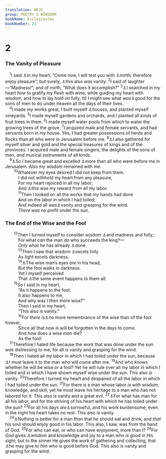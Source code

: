 ```yaml
---
translation: NKJV
group: POETRY & WINSDOM
bookName: Ecclesiastes 
bookNumber: 21
---
```


<div class="title"><h1>2</h1><h3>The Vanity of Pleasure</h3></div>
<span class="verse tr_2_1"> <sup>1</sup>I said <a data-toggle="tooltip" data-placement="bottom" title="Luke 12:19">⚓</a>in my heart, “Come now, I will test you with <a data-toggle="tooltip" data-placement="bottom" title="Prov. 14:13; (Eccl. 7:4; 8:15)">⚓</a>mirth; therefore enjoy pleasure”; but surely, <a data-toggle="tooltip" data-placement="bottom" title="Eccl. 1:2">⚓</a>this also <i>was</i> vanity. </span>
<span class="verse tr_2_2"><sup>2</sup>I said of laughter—“Madness!”; and of mirth, “What does it accomplish?” </span>
<span class="verse tr_2_3"><sup>3</sup><a data-toggle="tooltip" data-placement="bottom" title="Eccl. 1:17">⚓</a>I searched in my heart <i>how</i> to gratify my flesh with wine, while guiding my heart with wisdom, and how to lay hold on folly, till I might see what <i>was</i><a data-toggle="tooltip" data-placement="bottom" title="(Eccl. 3:12, 13; 5:18; 6:12)">⚓</a>good for the sons of men to do under heaven all the days of their lives.<br/></span>
<span class="verse tr_2_4"> <sup>4</sup>I made my works great, I built myself <a data-toggle="tooltip" data-placement="bottom" title="1 Kin. 7:1–12">⚓</a>houses, and planted myself vineyards. </span>
<span class="verse tr_2_5"><sup>5</sup>I made myself gardens and orchards, and I planted all <i>kinds</i> of fruit trees in them. </span>
<span class="verse tr_2_6"><sup>6</sup>I made myself water pools from which to water the growing trees of the grove. </span>
<span class="verse tr_2_7"><sup>7</sup>I acquired male and female servants, and had servants born in my house. Yes, I had greater possessions of herds and flocks than all who were in Jerusalem before me. </span>
<span class="verse tr_2_8"><sup>8</sup><a data-toggle="tooltip" data-placement="bottom" title="1 Kin. 9:28; 10:10, 14, 21">⚓</a>I also gathered for myself silver and gold and the special treasures of kings and of the provinces. I acquired male and female singers, the delights of the sons of men, <i>and</i> musical instruments of all kinds.<br/></span>
<span class="verse tr_2_9"> <sup>9</sup><a data-toggle="tooltip" data-placement="bottom" title="Eccl. 1:16">⚓</a>So I became great and excelled <a data-toggle="tooltip" data-placement="bottom" title="2 Chr. 9:22">⚓</a>more than all who were before me in Jerusalem. Also my wisdom remained with me.<br/></span>
<span class="verse tr_2_10">  <sup>10</sup>Whatever my eyes desired I did not keep from them.<br/>   I did not withhold my heart from any pleasure,<br/>   For my heart rejoiced in all my labor;<br/>   And <a data-toggle="tooltip" data-placement="bottom" title="Eccl. 3:22; 5:18; 9:9">⚓</a>this was my reward from all my labor.<br/></span>
<span class="verse tr_2_11">   <sup>11</sup>Then I looked on all the works that my hands had done<br/>   And on the labor in which I had toiled;<br/>   And indeed all <i>was</i><a data-toggle="tooltip" data-placement="bottom" title="Eccl. 1:3, 14">⚓</a>vanity and grasping for the wind.<br/>   <i>There</i> <i>was</i> no profit under the sun.<br/></span>
<div class="title"><h3>The End of the Wise and the Fool</h3></div>
<span class="verse tr_2_12">  <sup>12</sup>Then I turned myself to consider wisdom <a data-toggle="tooltip" data-placement="bottom" title="Eccl. 1:17; 7:25">⚓</a>and madness and folly;<br/>   For what <i>can</i> the man <i>do</i> who succeeds the king?—<br/>   <i>Only</i> what he has already <a data-toggle="tooltip" data-placement="bottom" title="Eccl. 1:9">⚓</a>done.<br/></span>
<span class="verse tr_2_13">   <sup>13</sup>Then I saw that wisdom <a data-toggle="tooltip" data-placement="bottom" title="Eccl. 7:11, 14, 19; 9:18; 10:10">⚓</a>excels folly<br/>   As light excels darkness.<br/></span>
<span class="verse tr_2_14">   <sup>14</sup><a data-toggle="tooltip" data-placement="bottom" title="Prov. 17:24; Eccl. 8:1">⚓</a>The wise man’s eyes <i>are</i> in his head,<br/>   But the fool walks in darkness.<br/>   Yet I myself perceived<br/>   That <a data-toggle="tooltip" data-placement="bottom" title="Ps. 49:10; Eccl. 9:2, 3, 11">⚓</a>the same event happens to them all.<br/></span>
<span class="verse tr_2_15">  <sup>15</sup>So I said in my heart,<br/>   “As it happens to the fool,<br/>   It also happens to me,<br/>   And why was I then more wise?”<br/>   Then I said in my heart,<br/>   “This also <i>is</i> vanity.”<br/></span>
<span class="verse tr_2_16">   <sup>16</sup>For <i>there</i> <i>is</i><a data-toggle="tooltip" data-placement="bottom" title="Eccl. 1:11; 4:16">⚓</a>no more remembrance of the wise than of the fool forever,<br/>   Since all that now <i>is</i> will be forgotten in the days to come.<br/>   And how does a wise <i>man</i> die?<br/>   As the fool!<br/></span>
<span class="verse tr_2_17"> <sup>17</sup>Therefore I hated life because the work that was done under the sun <i>was</i> distressing to me, for all <i>is</i> vanity and grasping for the wind.<br/></span>
<span class="verse tr_2_18"> <sup>18</sup>Then I hated all my labor in which I had toiled under the sun, because <a data-toggle="tooltip" data-placement="bottom" title="Ps. 49:10">⚓</a>I must leave it to the man who will come after me. </span>
<span class="verse tr_2_19"><sup>19</sup>And who knows whether he will be wise or a fool? Yet he will rule over all my labor in which I toiled and in which I have shown myself wise under the sun. This also <i>is</i> vanity. </span>
<span class="verse tr_2_20"><sup>20</sup>Therefore I turned my heart and despaired of all the labor in which I had toiled under the sun. </span>
<span class="verse tr_2_21"><sup>21</sup>For there is a man whose labor <i>is</i> with wisdom, knowledge, and skill; yet he must leave his heritage to a man who has not labored for it. This also <i>is</i> vanity and a great evil. </span>
<span class="verse tr_2_22"><sup>22</sup><a data-toggle="tooltip" data-placement="bottom" title="Eccl. 1:3; 3:9">⚓</a>For what has man for all his labor, and for the striving of his heart with which he has toiled under the sun? </span>
<span class="verse tr_2_23"><sup>23</sup>For all his days <i>are</i><a data-toggle="tooltip" data-placement="bottom" title="Job 5:7; 14:1">⚓</a>sorrowful, and his work burdensome; even in the night his heart takes no rest. This also is vanity.<br/></span>
<span class="verse tr_2_24"> <sup>24</sup><a data-toggle="tooltip" data-placement="bottom" title="Eccl. 3:12, 13, 22; Is. 56:12; Luke 12:19; 1 Cor. 15:32; (1 Tim. 6:17)">⚓</a>Nothing <i>is</i> better for a man <i>than</i> that he should eat and drink, and <i>that</i> his soul should enjoy good in his labor. This also, I saw, was from the hand of God. </span>
<span class="verse tr_2_25"><sup>25</sup>For who can eat, or who can have enjoyment, more than I? </span>
<span class="verse tr_2_26"><sup>26</sup>For <i>God</i> gives <a data-toggle="tooltip" data-placement="bottom" title="Job 32:8; Prov. 2:6; James 1:5">⚓</a>wisdom and knowledge and joy to a man who <i>is</i> good in His sight; but to the sinner He gives the work of gathering and collecting, that <a data-toggle="tooltip" data-placement="bottom" title="Job 27:16, 17; Prov. 28:8">⚓</a>he may give to <i>him</i> <i>who</i> <i>is</i> good before God. This also <i>is</i> vanity and grasping for the wind.<br/></span>
